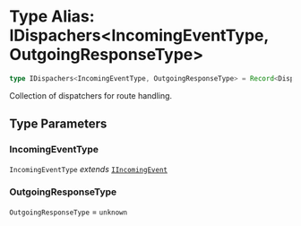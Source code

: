 # Type Alias: IDispachers\<IncomingEventType, OutgoingResponseType\>

```ts
type IDispachers<IncomingEventType, OutgoingResponseType> = Record<DispacherType, DispacheClass<IncomingEventType, OutgoingResponseType>>;
```

Collection of dispatchers for route handling.

## Type Parameters

### IncomingEventType

`IncomingEventType` *extends* [`IIncomingEvent`](../interfaces/IIncomingEvent.md)

### OutgoingResponseType

`OutgoingResponseType` = `unknown`
